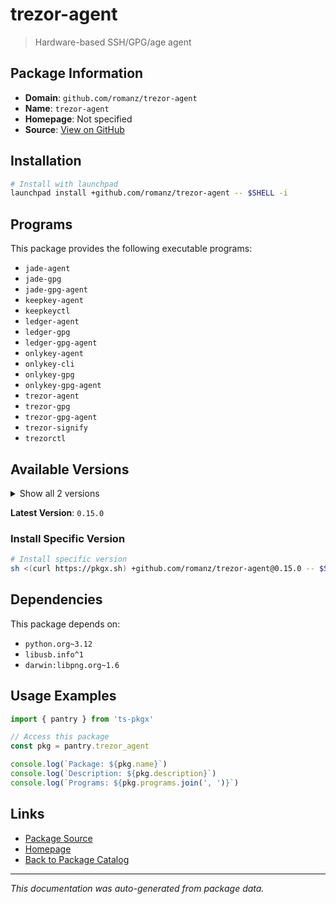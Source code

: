 # trezor-agent

> Hardware-based SSH/GPG/age agent

## Package Information

- **Domain**: `github.com/romanz/trezor-agent`
- **Name**: `trezor-agent`
- **Homepage**: Not specified
- **Source**: [View on GitHub](https://github.com/pkgxdev/pantry/tree/main/projects/github.com/romanz/trezor-agent/package.yml)

## Installation

```bash
# Install with launchpad
launchpad install +github.com/romanz/trezor-agent -- $SHELL -i
```

## Programs

This package provides the following executable programs:

- `jade-agent`
- `jade-gpg`
- `jade-gpg-agent`
- `keepkey-agent`
- `keepkeyctl`
- `ledger-agent`
- `ledger-gpg`
- `ledger-gpg-agent`
- `onlykey-agent`
- `onlykey-cli`
- `onlykey-gpg`
- `onlykey-gpg-agent`
- `trezor-agent`
- `trezor-gpg`
- `trezor-gpg-agent`
- `trezor-signify`
- `trezorctl`

## Available Versions

<details>
<summary>Show all 2 versions</summary>

- `0.15.0`, `0.14.8`

</details>

**Latest Version**: `0.15.0`

### Install Specific Version

```bash
# Install specific version
sh <(curl https://pkgx.sh) +github.com/romanz/trezor-agent@0.15.0 -- $SHELL -i
```

## Dependencies

This package depends on:

- `python.org~3.12`
- `libusb.info^1`
- `darwin:libpng.org~1.6`

## Usage Examples

```typescript
import { pantry } from 'ts-pkgx'

// Access this package
const pkg = pantry.trezor_agent

console.log(`Package: ${pkg.name}`)
console.log(`Description: ${pkg.description}`)
console.log(`Programs: ${pkg.programs.join(', ')}`)
```

## Links

- [Package Source](https://github.com/pkgxdev/pantry/tree/main/projects/github.com/romanz/trezor-agent/package.yml)
- [Homepage](#)
- [Back to Package Catalog](../package-catalog.md)

---

*This documentation was auto-generated from package data.*
